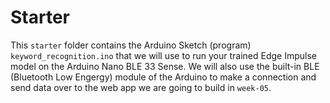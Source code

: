 # Starter

This `starter` folder contains the Arduino Sketch (program) `keyword_recognition.ino` that we will use to run your trained Edge Impulse model on the Arduino Nano BLE 33 Sense. We will also use the built-in BLE (Bluetooth Low Engergy) module of the Arduino to make a connection and send data over to the web app we are going to build in `week-05`.
